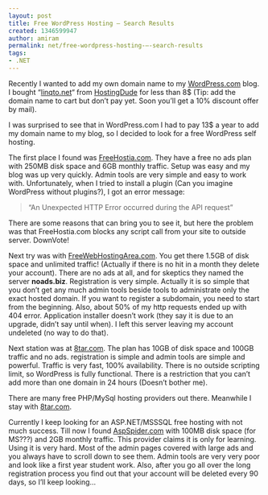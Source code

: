 ```yaml
---
layout: post
title: Free WordPress Hosting – Search Results
created: 1346599947
author: amiram
permalink: net/free-wordpress-hosting-–-search-results
tags:
- .NET
---
```

<p>Recently I wanted to add my own domain name to my <a href="http://amiramk.wordpress.com" target="_blank">WordPress.com</a> blog. I bought “<a href="http://linqto.net/" target="_blank">linqto.net</a>“ from <a href="http://hostingdude.com/" target="_blank">HostingDude</a> for less than 8$ (Tip: add the domain name to cart but don’t pay yet. Soon you’ll get a 10% discount offer by mail).</p>
<p>I was surprised to see that in WordPress.com I had to pay 13$ a year to add my domain name to my blog, so I decided to look for a free WordPress self hosting.</p>
<p>The first place I found was <a href="http://www.freehostia.com/" target="_blank">FreeHostia.com</a>. They have a free no ads plan with 250MB disk space and 6GB monthly traffic. Setup was easy and my blog was up very quickly. Admin tools are very simple and easy to work with. Unfortunately, when I tried to install a plugin (Can you imagine WordPress without plugins?), I got an error message:</p>
<blockquote><p>“An Unexpected HTTP Error occurred during the API request”</p></blockquote>
<p>There are some reasons that can bring you to see it, but here the problem was that FreeHostia.com blocks any script call from your site to outside server. DownVote!</p>
<p>Next try was with <a href="http://www.freewebhostingarea.com/" target="_blank">FreeWebHostingArea.com</a>. You get there 1.5GB of disk space and unlimited traffic! (Actually if there is no hit in a month they delete your account). There are no ads at all, and for skeptics they named the server <strong>noads.biz</strong>. Registration is very simple. Actually it is so simple that you don’t get any much admin tools beside tools to administrate only the exact hosted domain. If you want to register a subdomain, you need to start from the beginning. Also, about 50% of my http requests ended up with 404 error. Application installer doesn’t work (they say it is due to an upgrade, didn’t say until when). I left this server leaving my account undeleted (no way to do that).</p>
<p>Next station was at <a href="http://api.8tar.com/redir/1391903" target="_blank">8tar.com</a>. The plan has 10GB of disk space and 100GB traffic and no ads. registration is simple and admin tools are simple and powerful. Traffic is very fast, 100% availability. There is no outside scripting limit, so WordPress is fully functional. There is a restriction that you can’t add more than one domain in 24 hours (Doesn’t bother me).</p>
<p>There are many free PHP/MySql hosting providers out there. Meanwhile I stay with <a href="http://api.8tar.com/redir/1391903" target="_blank">8tar.com</a>.</p>
<p>Currently I keep looking for an ASP.NET/MSSSQL free hosting with not much success. Till now I found <a href="http://www.aspspider.com/" target="_blank">AspSpider.com</a> with 100MB disk space (for MS???) and 2GB monthly traffic. This provider claims it is only for learning. Using it is very hard. Most of the admin pages covered with large ads and you always have to scroll down to see them. Admin tools are very very poor and look like a first year student work. Also, after you go all over the long registration process you find out that your account will be deleted every 90 days, so I’ll keep looking…</p>
<p> </p>

